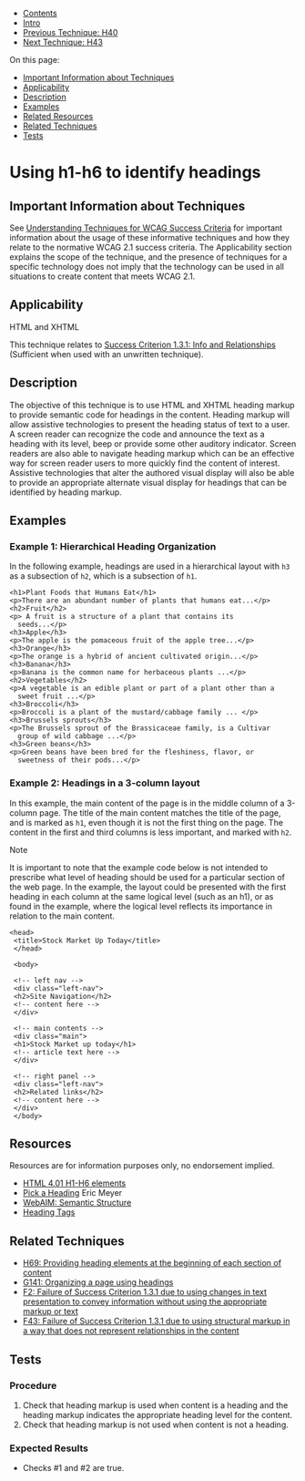 -   [Contents](https://www.w3.org/WAI/WCAG21/Techniques/#techniques "Table of Contents")
-   [Intro](https://www.w3.org/WAI/WCAG21/Techniques/#introduction "Introduction to Techniques")
-   [Previous Technique: H40](H40)
-   [Next Technique: H43](H43)

On this page:

-   [Important Information about Techniques](#important-information)
-   [Applicability](#applicability)
-   [Description](#description)
-   [Examples](#examples)
-   [Related Resources](#resources)
-   [Related Techniques](#related)
-   [Tests](#tests)

Using h1-h6 to identify headings
================================

Important Information about Techniques
--------------------------------------

See [Understanding Techniques for WCAG Success Criteria](https://www.w3.org/WAI/WCAG21/Understanding/understanding-techniques) for important information about the usage of these informative techniques and how they relate to the normative WCAG 2.1 success criteria. The Applicability section explains the scope of the technique, and the presence of techniques for a specific technology does not imply that the technology can be used in all situations to create content that meets WCAG 2.1.

Applicability
-------------

HTML and XHTML

This technique relates to [Success Criterion 1.3.1: Info and Relationships](https://www.w3.org/WAI/WCAG21/Understanding/info-and-relationships) (Sufficient when used with an unwritten technique).

Description
-----------

The objective of this technique is to use HTML and XHTML heading markup to provide semantic code for headings in the content. Heading markup will allow assistive technologies to present the heading status of text to a user. A screen reader can recognize the code and announce the text as a heading with its level, beep or provide some other auditory indicator. Screen readers are also able to navigate heading markup which can be an effective way for screen reader users to more quickly find the content of interest. Assistive technologies that alter the authored visual display will also be able to provide an appropriate alternate visual display for headings that can be identified by heading markup.

Examples
--------

### Example 1: Hierarchical Heading Organization

In the following example, headings are used in a hierarchical layout with `h3` as a subsection of `h2`, which is a subsection of `h1`.

    <h1>Plant Foods that Humans Eat</h1>
    <p>There are an abundant number of plants that humans eat...</p>
    <h2>Fruit</h2>
    <p> A fruit is a structure of a plant that contains its
      seeds...</p>
    <h3>Apple</h3>
    <p>The apple is the pomaceous fruit of the apple tree...</p>
    <h3>Orange</h3>
    <p>The orange is a hybrid of ancient cultivated origin...</p>
    <h3>Banana</h3>
    <p>Banana is the common name for herbaceous plants ...</p>
    <h2>Vegetables</h2>
    <p>A vegetable is an edible plant or part of a plant other than a
      sweet fruit ...</p>
    <h3>Broccoli</h3>
    <p>Broccoli is a plant of the mustard/cabbage family ... </p>
    <h3>Brussels sprouts</h3>
    <p>The Brussels sprout of the Brassicaceae family, is a Cultivar
      group of wild cabbage ...</p>
    <h3>Green beans</h3>
    <p>Green beans have been bred for the fleshiness, flavor, or
      sweetness of their pods...</p>

### Example 2: Headings in a 3-column layout

In this example, the main content of the page is in the middle column of a 3-column page. The title of the main content matches the title of the page, and is marked as `h1`, even though it is not the first thing on the page. The content in the first and third columns is less important, and marked with `h2`.

Note

It is important to note that the example code below is not intended to prescribe what level of heading should be used for a particular section of the web page. In the example, the layout could be presented with the first heading in each column at the same logical level (such as an h1), or as found in the example, where the logical level reflects its importance in relation to the main content.

    <head>
     <title>Stock Market Up Today</title>
     </head>

     <body>

     <!-- left nav -->
     <div class="left-nav">
     <h2>Site Navigation</h2>
     <!-- content here -->
     </div>

     <!-- main contents -->
     <div class="main">
     <h1>Stock Market up today</h1>
     <!-- article text here -->
     </div>

     <!-- right panel -->
     <div class="left-nav">
     <h2>Related links</h2>
     <!-- content here -->
     </div>
     </body>

Resources
---------

Resources are for information purposes only, no endorsement implied.

-   [HTML 4.01 H1-H6 elements](https://www.w3.org/TR/html401/struct/global.html#h-7.5.5)
-   [Pick a Heading](http://meyerweb.com/eric/thoughts/2004/07/21/pick-a-heading/) Eric Meyer
-   [WebAIM: Semantic Structure](http://webaim.org/techniques/semanticstructure/)
-   [Heading Tags](http://accessibility.psu.edu/headingshtml/)

Related Techniques
------------------

-   [H69: Providing heading elements at the beginning of each section of content](https://www.w3.org/WAI/WCAG21/Techniques/html/H69)
-   [G141: Organizing a page using headings](https://www.w3.org/WAI/WCAG21/Techniques/general/G141)
-   [F2: Failure of Success Criterion 1.3.1 due to using changes in text presentation to convey information without using the appropriate markup or text](https://www.w3.org/WAI/WCAG21/Techniques/failures/F2)
-   [F43: Failure of Success Criterion 1.3.1 due to using structural markup in a way that does not represent relationships in the content](https://www.w3.org/WAI/WCAG21/Techniques/failures/F43)

Tests
-----

### Procedure

1.  Check that heading markup is used when content is a heading and the heading markup indicates the appropriate heading level for the content.
2.  Check that heading markup is not used when content is not a heading.

### Expected Results

-   Checks \#1 and \#2 are true.
